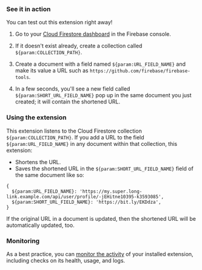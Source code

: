 ### See it in action

You can test out this extension right away!

1.  Go to your [Cloud Firestore dashboard](https://console.firebase.google.com/project/${param:PROJECT_ID}/firestore/data) in the Firebase console.

1.  If it doesn't exist already, create a collection called `${param:COLLECTION_PATH}`.

1.  Create a document with a field named `${param:URL_FIELD_NAME}` and make its value a URL such as `https://github.com/firebase/firebase-tools`.

1.  In a few seconds, you'll see a new field called `${param:SHORT_URL_FIELD_NAME}` pop up in the same document you just created; it will contain the shortened URL.

### Using the extension

This extension listens to the Cloud Firestore collection `${param:COLLECTION_PATH}`. If you add a URL to the field `${param:URL_FIELD_NAME}` in any document within that collection, this extension:

- Shortens the URL.
- Saves the shortened URL in the `${param:SHORT_URL_FIELD_NAME}` field of the same document like so:

```
{
  ${param:URL_FIELD_NAME}: 'https://my.super.long-link.example.com/api/user/profile/-jEHitne10395-k3593085',
  ${param:SHORT_URL_FIELD_NAME}: 'https://bit.ly/EKDdza',
}
```

If the original URL in a document is updated, then the shortened URL will be automatically updated, too.

### Monitoring

As a best practice, you can [monitor the activity](https://firebase.google.com/docs/extensions/manage-installed-extensions#monitor) of your installed extension, including checks on its health, usage, and logs.
